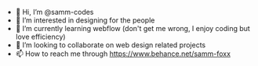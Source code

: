 - 👋 Hi, I’m @samm-codes
- 👀 I’m interested in designing for the people
- 🌱 I’m currently learning webflow (don't get me wrong, I enjoy coding but love efficiency)
- 💞️ I’m looking to collaborate on web design related projects
- 📫 How to reach me through https://www.behance.net/samm-foxx

<!---
samm-codes/samm-codes is a ✨ special ✨ repository because its `README.md` (this file) appears on your GitHub profile.
You can click the Preview link to take a look at your changes.
--->
